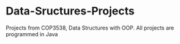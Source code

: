 # Data-Sructures-Projects
Projects from COP3538, Data Structures with OOP. All projects are programmed in Java
